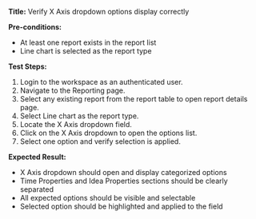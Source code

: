 **Title:** Verify X Axis dropdown options display correctly

**Pre-conditions:**
* At least one report exists in the report list
* Line chart is selected as the report type

**Test Steps:**
1. Login to the workspace as an authenticated user.
2. Navigate to the Reporting page.
3. Select any existing report from the report table to open report details page.
4. Select Line chart as the report type.
5. Locate the X Axis dropdown field.
6. Click on the X Axis dropdown to open the options list.
10. Select one option and verify selection is applied.

**Expected Result:**
* X Axis dropdown should open and display categorized options
* Time Properties and Idea Properties sections should be clearly separated
* All expected options should be visible and selectable
* Selected option should be highlighted and applied to the field